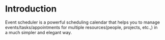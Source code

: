 # Introduction

Event scheduler is a powerful scheduling calendar that helps you to manage events/tasks/appointments for multiple resources(people, projects, etc.,) in a much simpler and elegant way.
